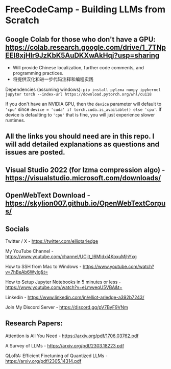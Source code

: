 # FreeCodeCamp - Building LLMs from Scratch

## Google Colab for those who don't have a GPU: https://colab.research.google.com/drive/1_7TNpEEl8xjHlr9JzKbK5AuDKXwAkHqj?usp=sharing

- Will provide Chinese localization, further code comments, and programming practices.
- 将提供汉化和进一步代码注释和编程实践

Dependencies (assuming windows): `pip install pylzma numpy ipykernel jupyter torch --index-url https://download.pytorch.org/whl/cu118`

If you don't have an NVIDIA GPU, then the `device` parameter will default to `'cpu'` since `device = 'cuda' if torch.cuda.is_available() else 'cpu'`. If device is defaulting to `'cpu'` that is fine, you will just experience slower runtimes.

## All the links you should need are in this repo. I will add detailed explanations as questions and issues are posted.

## Visual Studio 2022 (for lzma compression algo) - https://visualstudio.microsoft.com/downloads/

## OpenWebText Download - https://skylion007.github.io/OpenWebTextCorpus/

## Socials
Twitter / X - https://twitter.com/elliotarledge

My YouTube Channel - https://www.youtube.com/channel/UCjlt_l6MIdxi4KoxuMjhYxg

How to SSH from Mac to Windows - https://www.youtube.com/watch?v=7hBeAb6WyIg&t=

How to Setup Jupyter Notebooks in 5 minutes or less - https://www.youtube.com/watch?v=eLmweqU5VBA&t=

Linkedin - https://www.linkedin.com/in/elliot-arledge-a392b7243/

Join My Discord Server - https://discord.gg/pV7ByF9VNm

## Research Papers:
Attention is All You Need - https://arxiv.org/pdf/1706.03762.pdf

A Survey of LLMs - https://arxiv.org/pdf/2303.18223.pdf

QLoRA: Efficient Finetuning of Quantized LLMs - https://arxiv.org/pdf/2305.14314.pdf
